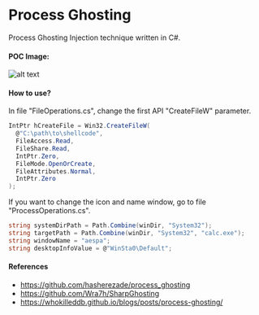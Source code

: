 # Process Ghosting
Process Ghosting Injection technique written in C#.

#### POC Image:
![alt text](https://i.imgur.com/ivu0X7G.png)

#### How to use?
In file "FileOperations.cs", change the first API "CreateFileW" parameter.
```c#
IntPtr hCreateFile = Win32.CreateFileW(
  @"C:\path\to\shellcode",
  FileAccess.Read,
  FileShare.Read,
  IntPtr.Zero,
  FileMode.OpenOrCreate,
  FileAttributes.Normal,
  IntPtr.Zero
);
```

If you want to change the icon and name window, go to file "ProcessOperations.cs".
```c#
string systemDirPath = Path.Combine(winDir, "System32");
string targetPath = Path.Combine(winDir, "System32", "calc.exe");
string windowName = "aespa";
string desktopInfoValue = @"WinSta0\Default";
```
#### References
- https://github.com/hasherezade/process_ghosting
- https://github.com/Wra7h/SharpGhosting
- https://whokilleddb.github.io/blogs/posts/process-ghosting/

